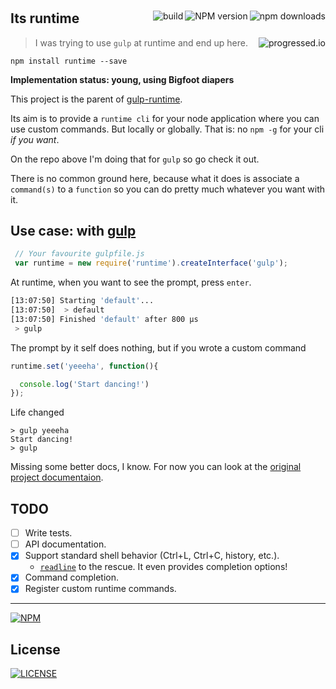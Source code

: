 #

[<img alt="npm downloads" src="http://img.shields.io/npm/dm/runtime.svg?style=flat-square" align="right"/>](http://img.shields.io/npm/dm/runtime.svg)
[<img alt="NPM version" src="http://img.shields.io/npm/v/runtime.svg?style=flat-square" align="right"/>](http://www.npmjs.org/package/runtime)
[<img alt="build" src="http://img.shields.io/travis/stringparser/runtime/master.svg?style=flat-square" align="right"/>](https://travis-ci.org/stringparser/runtime/builds)

## Its runtime
> I was trying to use `gulp` at runtime and end up here. [<img alt="progressed.io" src="http://progressed.io/bar/40" align="right"/>](https://github.com/fehmicansaglam/progressed.io)

```
npm install runtime --save
```

<b>Implementation status: young, using Bigfoot diapers</b>

This project is the parent of [gulp-runtime](https://github.com/stringparser/gulp-runtime).

Its aim is to provide a `runtime cli` for your node application where you can use custom commands. But locally or globally. That is: no `npm -g` for your cli *if you want*.

On the repo above I'm doing that for `gulp` so go check it out.

There is no common ground here, because what it does is associate a `command(s)` to a `function` so you can do pretty much whatever you want with it.

## Use case: with [gulp](https://github.com/gulpjs/gulp)

```js
 // Your favourite gulpfile.js
 var runtime = new require('runtime').createInterface('gulp');
```

At runtime, when you want to see the prompt, press `enter`.

```bash
[13:07:50] Starting 'default'...
[13:07:50]  > default
[13:07:50] Finished 'default' after 800 μs
 > gulp
```

The prompt by it self does nothing, but if you wrote a custom command

```js
runtime.set('yeeeha', function(){

  console.log('Start dancing!')
});
```

Life changed
```shell
> gulp yeeeha
Start dancing!
> gulp
```

Missing some better docs, I know. For now you can look at the [original project documentaion](https://github.com/stringparser/gulp-runtime/docs).

## TODO
- [ ] Write tests.
- [ ] API documentation.
- [X] Support standard shell behavior (Ctrl+L, Ctrl+C, history, etc.).
  * [`readline`](http://nodejs.org/api/readline.html) to the rescue. It even provides completion options!
- [X] Command completion.
- [X] Register custom runtime commands.

<hr>

[![NPM](https://nodei.co/npm/runtime.png?downloads=true)](https://nodei.co/npm/runtime/)

## License

[<img alt="LICENSE" src="http://img.shields.io/npm/l/gulp-runtime.svg?style=flat-square"/>](http://opensource.org/licenses/MIT)
